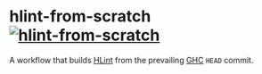 # hlint-from-scratch [![hlint-from-scratch](https://github.com/shayne-fletcher/hlint-from-scratch/actions/workflows/hlint-from-scratch.yml/badge.svg)](https://github.com/shayne-fletcher/hlint-from-scratch/actions/workflows/hlint-from-scratch.yml)

A workflow that builds [HLint](https://github.com/ndmitchell/hlint) from the prevailing [GHC](https://gitlab.haskell.org/ghc/ghc) `HEAD` commit.
